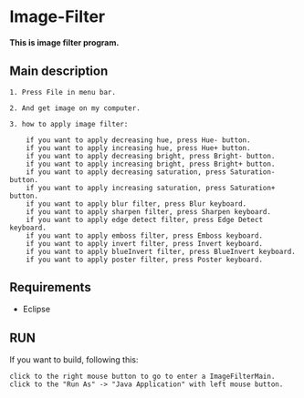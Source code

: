 # Image-Filter
#### This is image filter program.

## Main description

    1. Press File in menu bar.

    2. And get image on my computer.

    3. how to apply image filter:

        if you want to apply decreasing hue, press Hue- button.
        if you want to apply increasing hue, press Hue+ button.
        if you want to apply decreasing bright, press Bright- button.
        if you want to apply increasing bright, press Bright+ button.
        if you want to apply decreasing saturation, press Saturation- button.
        if you want to apply increasing saturation, press Saturation+ button.
        if you want to apply blur filter, press Blur keyboard.
        if you want to apply sharpen filter, press Sharpen keyboard.
        if you want to apply edge detect filter, press Edge Detect keyboard.
        if you want to apply emboss filter, press Emboss keyboard.
        if you want to apply invert filter, press Invert keyboard.
        if you want to apply blueInvert filter, press BlueInvert keyboard.
        if you want to apply poster filter, press Poster keyboard.

## Requirements

- Eclipse

## RUN

If you want to build, following this:

    click to the right mouse button to go to enter a ImageFilterMain.
    click to the "Run As" -> "Java Application" with left mouse button.
